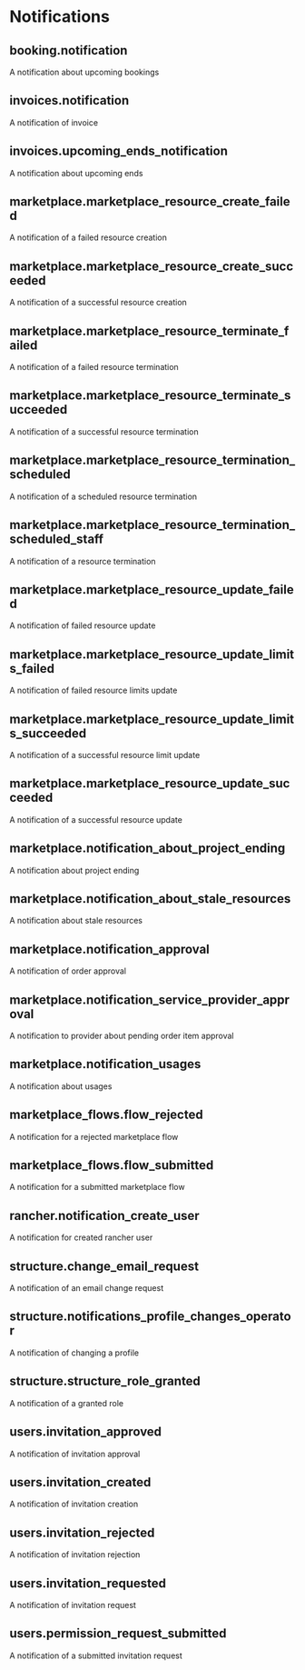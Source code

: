 # Notifications

## booking.notification

A notification about upcoming bookings

## invoices.notification

A notification of invoice

## invoices.upcoming_ends_notification

A notification about upcoming ends

## marketplace.marketplace_resource_create_failed

A notification of a failed resource creation

## marketplace.marketplace_resource_create_succeeded

A notification of a successful resource creation

## marketplace.marketplace_resource_terminate_failed

A notification of a failed resource termination

## marketplace.marketplace_resource_terminate_succeeded

A notification of a successful resource termination

## marketplace.marketplace_resource_termination_scheduled

A notification of a scheduled resource termination

## marketplace.marketplace_resource_termination_scheduled_staff

A notification of a resource termination

## marketplace.marketplace_resource_update_failed

A notification of failed resource update

## marketplace.marketplace_resource_update_limits_failed

A notification of failed resource limits update

## marketplace.marketplace_resource_update_limits_succeeded

A notification of a successful resource limit update

## marketplace.marketplace_resource_update_succeeded

A notification of a successful resource update

## marketplace.notification_about_project_ending

A notification about project ending

## marketplace.notification_about_stale_resources

A notification about stale resources

## marketplace.notification_approval

A notification of order approval

## marketplace.notification_service_provider_approval

A notification to provider about pending order item approval

## marketplace.notification_usages

A notification about usages

## marketplace_flows.flow_rejected

A notification for a rejected marketplace flow

## marketplace_flows.flow_submitted

A notification for a submitted marketplace flow

## rancher.notification_create_user

A notification for created rancher user

## structure.change_email_request

A notification of an email change request

## structure.notifications_profile_changes_operator

A notification of changing a profile

## structure.structure_role_granted

A notification of a granted role

## users.invitation_approved

A notification of invitation approval

## users.invitation_created

A notification of invitation creation

## users.invitation_rejected

A notification of invitation rejection

## users.invitation_requested

A notification of invitation request

## users.permission_request_submitted

A notification of a submitted invitation request

